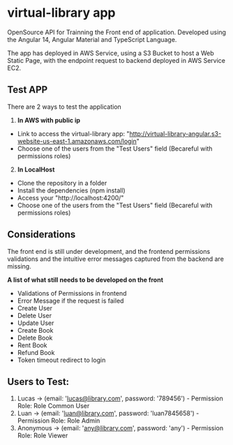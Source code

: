 # virtual-library app
OpenSource API for Trainning the Front end of application. Developed using the Angular 14, Angular Material and TypeScript Language.

The app has deployed in AWS Service, using a S3 Bucket to host a Web Static Page, with the endpoint request to backend deployed in AWS Service EC2.

## Test APP
There are 2 ways to test the application

1. **In AWS with public ip**
  * Link to access the virtual-library app: "http://virtual-library-angular.s3-website-us-east-1.amazonaws.com/login"
  * Choose one of the users from the "Test Users" field (Becareful with permissions roles)

2. **In LocalHost**
  * Clone the repository in a folder
  * Install the dependencies (npm install)
  * Access your "http://localhost:4200/"
  * Choose one of the users from the "Test Users" field (Becareful with permissions roles)

## Considerations
The front end is still under development, and the frontend permissions validations and the intuitive error messages captured from the backend are missing.

**A list of what still needs to be developed on the front**
- Validations of Permissions in frontend
- Error Message if the request is failed
- Create User
- Delete User
- Update User
- Create Book
- Delete Book
- Rent Book
- Refund Book
- Token timeout redirect to login

## Users to Test:
1. Lucas -> (email: 'lucas@library.com', password: '789456') - Permission Role: Role Common User
2. Luan -> (email: 'luan@library.com', password: 'luan7845658') - Permission Role: Role Admin
3. Anonymous -> (email: 'any@library.com', password: 'any') - Permission Role: Role Viewer
